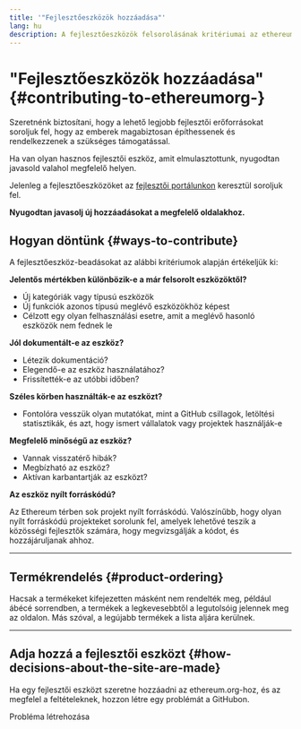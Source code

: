 ```yaml
---
title: '"Fejlesztőeszközök hozzáadása"'
lang: hu
description: A fejlesztőeszközök felsorolásának kritériumai az ethereum.org weboldalon
---
```


# "Fejlesztőeszközök hozzáadása" {#contributing-to-ethereumorg-}

Szeretnénk biztosítani, hogy a lehető legjobb fejlesztői erőforrásokat soroljuk fel, hogy az emberek magabiztosan építhessenek és rendelkezzenek a szükséges támogatással.

Ha van olyan hasznos fejlesztői eszköz, amit elmulasztottunk, nyugodtan javasold valahol megfelelő helyen.

Jelenleg a fejlesztőeszközöket az [fejlesztői portálunkon](/developers/) keresztül soroljuk fel.

**Nyugodtan javasolj új hozzáadásokat a megfelelő oldalakhoz.**

## Hogyan döntünk {#ways-to-contribute}

A fejlesztőeszköz-beadásokat az alábbi kritériumok alapján értékeljük ki:

**Jelentős mértékben különbözik-e a már felsorolt eszközöktől?**

- Új kategóriák vagy típusú eszközök
- Új funkciók azonos típusú meglévő eszközökhöz képest
- Célzott egy olyan felhasználási esetre, amit a meglévő hasonló eszközök nem fednek le

**Jól dokumentált-e az eszköz?**

- Létezik dokumentáció?
- Elegendő-e az eszköz használatához?
- Frissítették-e az utóbbi időben?

**Széles körben használták-e az eszközt?**

- Fontolóra vesszük olyan mutatókat, mint a GitHub csillagok, letöltési statisztikák, és azt, hogy ismert vállalatok vagy projektek használják-e

**Megfelelő minőségű az eszköz?**

- Vannak visszatérő hibák?
- Megbízható az eszköz?
- Aktívan karbantartják az eszközt?

**Az eszköz nyílt forráskódú?**

Az Ethereum térben sok projekt nyílt forráskódú. Valószínűbb, hogy olyan nyílt forráskódú projekteket sorolunk fel, amelyek lehetővé teszik a közösségi fejlesztők számára, hogy megvizsgálják a kódot, és hozzájáruljanak ahhoz.

---

## Termékrendelés {#product-ordering}

Hacsak a termékeket kifejezetten másként nem rendelték meg, például ábécé sorrendben, a termékek a legkevesebbtől a legutolsóig jelennek meg az oldalon. Más szóval, a legújabb termékek a lista aljára kerülnek.

---

## Adja hozzá a fejlesztői eszközt {#how-decisions-about-the-site-are-made}

Ha egy fejlesztői eszközt szeretne hozzáadni az ethereum.org-hoz, és az megfelel a feltételeknek, hozzon létre egy problémát a GitHubon.

<ButtonLink to="https://github.com/ethereum/ethereum-org-website/issues/new?assignees=&labels=feature+%3Asparkles%3A%2Ccontent+%3Afountain_pen%3A&template=suggest_dev_tool.yaml">
  Probléma létrehozása
</ButtonLink>
